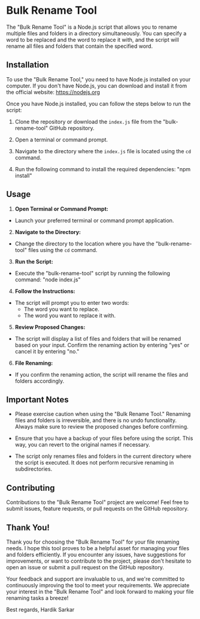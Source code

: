 # Bulk Rename Tool

The "Bulk Rename Tool" is a Node.js script that allows you to rename multiple files and folders in a directory simultaneously. You can specify a word to be replaced and the word to replace it with, and the script will rename all files and folders that contain the specified word.

## Installation

To use the "Bulk Rename Tool," you need to have Node.js installed on your computer. If you don't have Node.js, you can download and install it from the official website: https://nodejs.org

Once you have Node.js installed, you can follow the steps below to run the script:

1. Clone the repository or download the `index.js` file from the "bulk-rename-tool" GitHub repository.

2. Open a terminal or command prompt.

3. Navigate to the directory where the `index.js` file is located using the `cd` command.

4. Run the following command to install the required dependencies: "npm install"


## Usage

1. **Open Terminal or Command Prompt:**
- Launch your preferred terminal or command prompt application.

2. **Navigate to the Directory:**
- Change the directory to the location where you have the "bulk-rename-tool" files using the `cd` command.

3. **Run the Script:**
- Execute the "bulk-rename-tool" script by running the following command: "node index.js"

4. **Follow the Instructions:**
- The script will prompt you to enter two words:
  - The word you want to replace.
  - The word you want to replace it with.

5. **Review Proposed Changes:**
- The script will display a list of files and folders that will be renamed based on your input. Confirm the renaming action by entering "yes" or cancel it by entering "no."

6. **File Renaming:**
- If you confirm the renaming action, the script will rename the files and folders accordingly.

## Important Notes

- Please exercise caution when using the "Bulk Rename Tool." Renaming files and folders is irreversible, and there is no undo functionality. Always make sure to review the proposed changes before confirming.

- Ensure that you have a backup of your files before using the script. This way, you can revert to the original names if necessary.

- The script only renames files and folders in the current directory where the script is executed. It does not perform recursive renaming in subdirectories.

## Contributing

Contributions to the "Bulk Rename Tool" project are welcome! Feel free to submit issues, feature requests, or pull requests on the GitHub repository.

## Thank You!

Thank you for choosing the "Bulk Rename Tool" for your file renaming needs. I hope this tool proves to be a helpful asset for managing your files and folders efficiently. If you encounter any issues, have suggestions for improvements, or want to contribute to the project, please don't hesitate to open an issue or submit a pull request on the GitHub repository.

Your feedback and support are invaluable to us, and we're committed to continuously improving the tool to meet your requirements. We appreciate your interest in the "Bulk Rename Tool" and look forward to making your file renaming tasks a breeze!

Best regards,
Hardik Sarkar




